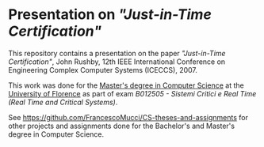 # Presentation on *"Just-in-Time Certification"*

This repository contains a presentation on the paper *"Just-in-Time Certification"*, John Rushby, 12th IEEE International Conference on Engineering Complex Computer Systems (ICECCS), 2007.

This work was done for the [Master's degree in Computer Science](https://www.informaticamagistrale.unifi.it/) at the [University of Florence](https://www.unifi.it/) as part of exam *B012505 - Sistemi Critici e Real Time (Real Time and Critical Systems)*.

See https://github.com/FrancescoMucci/CS-theses-and-assignments for other projects and assignments done for the Bachelor's and Master's degree in Computer Science.
